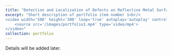```yaml
---
title: "Detection and Localization of Defects on Reflective Metal Surface in Industrial Setting"
excerpt: "Short description of portfolio item number 1<br/>
<video width='500' height='300' loop='true' autoplay='autoplay' controls=muted
	<source src='/images/portfolio1.mp4' type='video/mp4'>
</video>"
collection: portfolio
---
```

Details will be added later.
